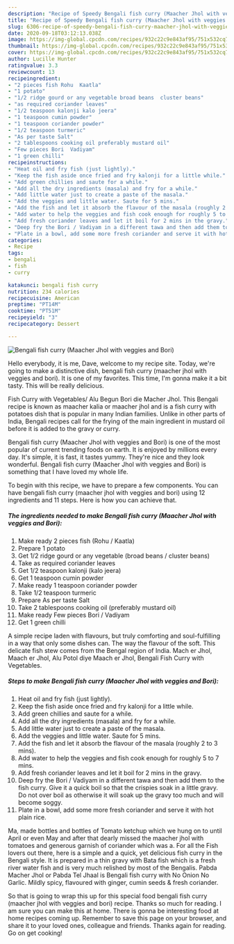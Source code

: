 ```yaml
---
description: "Recipe of Speedy Bengali fish curry (Maacher Jhol with veggies and Bori)"
title: "Recipe of Speedy Bengali fish curry (Maacher Jhol with veggies and Bori)"
slug: 6306-recipe-of-speedy-bengali-fish-curry-maacher-jhol-with-veggies-and-bori
date: 2020-09-18T03:12:13.038Z
image: https://img-global.cpcdn.com/recipes/932c22c9e843af95/751x532cq70/bengali-fish-curry-maacher-jhol-with-veggies-and-bori-recipe-main-photo.jpg
thumbnail: https://img-global.cpcdn.com/recipes/932c22c9e843af95/751x532cq70/bengali-fish-curry-maacher-jhol-with-veggies-and-bori-recipe-main-photo.jpg
cover: https://img-global.cpcdn.com/recipes/932c22c9e843af95/751x532cq70/bengali-fish-curry-maacher-jhol-with-veggies-and-bori-recipe-main-photo.jpg
author: Lucille Hunter
ratingvalue: 3.3
reviewcount: 13
recipeingredient:
- "2 pieces fish Rohu  Kaatla"
- "1 potato"
- "1/2 ridge gourd or any vegetable broad beans  cluster beans"
- "as required coriander leaves"
- "1/2 teaspoon kalonji kalo jeera"
- "1 teaspoon cumin powder"
- "1 teaspoon coriander powder"
- "1/2 teaspoon turmeric"
- "As per taste Salt"
- "2 tablespoons cooking oil preferably mustard oil"
- "Few pieces Bori  Vadiyam"
- "1 green chilli"
recipeinstructions:
- "Heat oil and fry fish (just lightly)."
- "Keep the fish aside once fried and fry kalonji for a little while."
- "Add green chillies and saute for a while."
- "Add all the dry ingredients (masala) and fry for a while."
- "Add little water just to create a paste of the masala."
- "Add the veggies and little water. Saute for 5 mins."
- "Add the fish and let it absorb the flavour of the masala (roughly 2 to 3 mins)."
- "Add water to help the veggies and fish cook enough for roughly 5 to 7 mins."
- "Add fresh coriander leaves and let it boil for 2 mins in the gravy."
- "Deep fry the Bori / Vadiyam in a different tawa and then add them to the fish curry. Give it a quick boil so that the crispies soak in a little gravy. Do not over boil as otherwise it will soak up the gravy too much and will become soggy."
- "Plate in a bowl, add some more fresh coriander and serve it with hot plain rice."
categories:
- Recipe
tags:
- bengali
- fish
- curry

katakunci: bengali fish curry 
nutrition: 234 calories
recipecuisine: American
preptime: "PT14M"
cooktime: "PT51M"
recipeyield: "3"
recipecategory: Dessert

---
```



![Bengali fish curry (Maacher Jhol with veggies and Bori)](https://img-global.cpcdn.com/recipes/932c22c9e843af95/751x532cq70/bengali-fish-curry-maacher-jhol-with-veggies-and-bori-recipe-main-photo.jpg)

Hello everybody, it is me, Dave, welcome to my recipe site. Today, we're going to make a distinctive dish, bengali fish curry (maacher jhol with veggies and bori). It is one of my favorites. This time, I'm gonna make it a bit tasty. This will be really delicious.

Fish Curry with Vegetables/ Alu Begun Bori die Macher Jhol. This Bengali recipe is known as maacher kalia or maacher jhol and is a fish curry with potatoes dish that is popular in many Indian families. Unlike in other parts of India, Bengali recipes call for the frying of the main ingredient in mustard oil before it is added to the gravy or curry.

Bengali fish curry (Maacher Jhol with veggies and Bori) is one of the most popular of current trending foods on earth. It is enjoyed by millions every day. It's simple, it is fast, it tastes yummy. They're nice and they look wonderful. Bengali fish curry (Maacher Jhol with veggies and Bori) is something that I have loved my whole life.


To begin with this recipe, we have to prepare a few components. You can have bengali fish curry (maacher jhol with veggies and bori) using 12 ingredients and 11 steps. Here is how you can achieve that.

<!--inarticleads1-->

##### The ingredients needed to make Bengali fish curry (Maacher Jhol with veggies and Bori):

1. Make ready 2 pieces fish (Rohu / Kaatla)
1. Prepare 1 potato
1. Get 1/2 ridge gourd or any vegetable (broad beans / cluster beans)
1. Take as required coriander leaves
1. Get 1/2 teaspoon kalonji (kalo jeera)
1. Get 1 teaspoon cumin powder
1. Make ready 1 teaspoon coriander powder
1. Take 1/2 teaspoon turmeric
1. Prepare As per taste Salt
1. Take 2 tablespoons cooking oil (preferably mustard oil)
1. Make ready Few pieces Bori / Vadiyam
1. Get 1 green chilli


A simple recipe laden with flavours, but truly comforting and soul-fulfilling in a way that only some dishes can. The way the flavour of the soft. This delicate fish stew comes from the Bengal region of India. Mach er Jhol, Maach er Jhol, Alu Potol diye Maach er Jhol, Bengali Fish Curry with Vegetables. 

<!--inarticleads2-->

##### Steps to make Bengali fish curry (Maacher Jhol with veggies and Bori):

1. Heat oil and fry fish (just lightly).
1. Keep the fish aside once fried and fry kalonji for a little while.
1. Add green chillies and saute for a while.
1. Add all the dry ingredients (masala) and fry for a while.
1. Add little water just to create a paste of the masala.
1. Add the veggies and little water. Saute for 5 mins.
1. Add the fish and let it absorb the flavour of the masala (roughly 2 to 3 mins).
1. Add water to help the veggies and fish cook enough for roughly 5 to 7 mins.
1. Add fresh coriander leaves and let it boil for 2 mins in the gravy.
1. Deep fry the Bori / Vadiyam in a different tawa and then add them to the fish curry. Give it a quick boil so that the crispies soak in a little gravy. Do not over boil as otherwise it will soak up the gravy too much and will become soggy.
1. Plate in a bowl, add some more fresh coriander and serve it with hot plain rice.


Ma, made bottles and bottles of Tomato ketchup which we hung on to until April or even May and after that dearly missed the maacher jhol with tomatoes and generous garnish of coriander which was a. For all the Fish lovers out there, here is a simple and a quick, yet delicious fish curry in the Bengali style. It is prepared in a thin gravy with Bata fish which is a fresh river water fish and is very much relished by most of the Bengalis. Pabda Macher Jhol or Pabda Tel Jhaal is Bengali fish curry with No Onion No Garlic. Mildly spicy, flavoured with ginger, cumin seeds &amp; fresh coriander. 

So that is going to wrap this up for this special food bengali fish curry (maacher jhol with veggies and bori) recipe. Thanks so much for reading. I am sure you can make this at home. There is gonna be interesting food at home recipes coming up. Remember to save this page on your browser, and share it to your loved ones, colleague and friends. Thanks again for reading. Go on get cooking!

